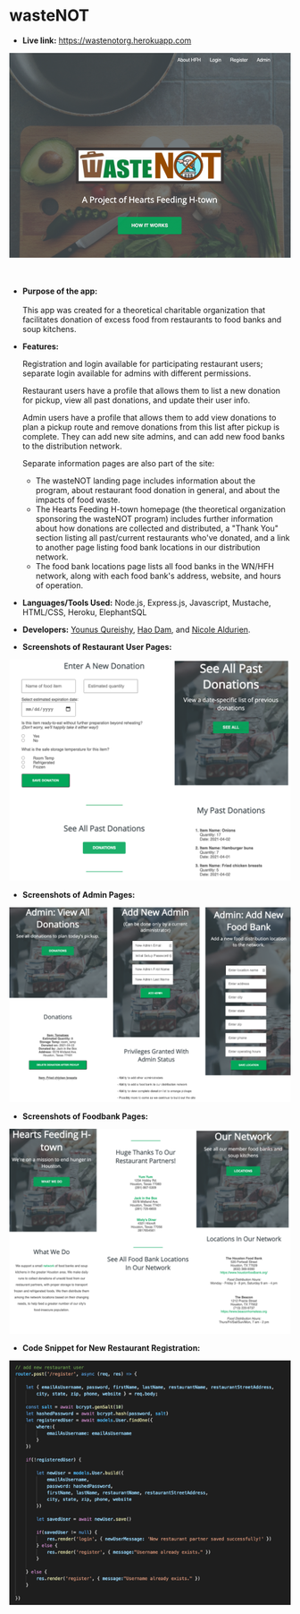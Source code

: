 
# wasteNOT

* **Live link:**
https://wastenotorg.herokuapp.com

![](https://github.com/nicolealdurien/wasteNOT/blob/master/static/img/frontpage.png?raw=true)
<br /> <br /><br />
* **Purpose of the app:** <br/><br/>
 This app was created for a theoretical charitable organization that facilitates donation of excess food from restaurants to food banks and soup kitchens.  

* **Features:**

    Registration and login available for participating restaurant users; separate login available for admins with different permissions.

    Restaurant users have a profile that allows them to list a new donation for pickup, view all past donations, and update their user info.

    Admin users have a profile that allows them to add view donations to plan a pickup route and remove donations from this list after pickup is complete. They can add new site admins, and can add new food banks to the distribution network.

    Separate information pages are also part of the site:
    - The wasteNOT landing page includes information about the program, about restaurant food donation in general, and about the impacts of food waste.
    - The Hearts Feeding H-town homepage (the theoretical organization sponsoring the wasteNOT program) includes further information about how donations are collected and distributed, a "Thank You" section listing all past/current restaurants who've donated, and a link to another page listing food bank locations in our distribution network.
    - The food bank locations page lists all food banks in the WN/HFH network, along with each food bank's address, website, and hours of operation.


* **Languages/Tools Used:**
Node.js, Express.js, Javascript, Mustache, HTML/CSS, Heroku, ElephantSQL


* **Developers:**
[Younus Qureishy](https://github.com/yqureishy), [Hao Dam](https://github.com/haodam87), and [Nicole Aldurien](https://github.com/nicolealdurien).


* **Screenshots of Restaurant User Pages:**


![](https://github.com/nicolealdurien/wasteNOT/blob/master/static/img/userpages.png?raw=true)



* **Screenshots of Admin Pages:**


![](https://github.com/nicolealdurien/wasteNOT/blob/master/static/img/adminpages.png?raw=true)



* **Screenshots of Foodbank Pages:**


![](https://github.com/nicolealdurien/wasteNOT/blob/master/static/img/foodbankpages.png?raw=true)



* **Code Snippet for New Restaurant Registration:**


![](https://github.com/nicolealdurien/wasteNOT/blob/master/static/img/snippet.png?raw=true)